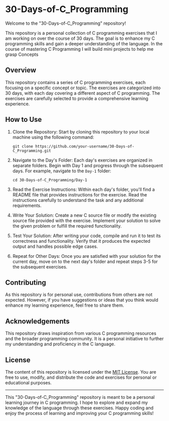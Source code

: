 # 30-Days-of-C_Programming

Welcome to the "30-Days-of-C_Programming" repository!

This repository is a personal collection of C programming exercises that I am working on over the course of 30 days. The goal is to enhance my C programming skills and gain a deeper understanding of the language.
In the course of mastering C Programming I will build mini projects to help me grasp Concepts

## Overview

This repository contains a series of C programming exercises, each focusing on a specific concept or topic. The exercises are categorized into 30 days, with each day covering a different aspect of C programming. The exercises are carefully selected to provide a comprehensive learning experience.

## How to Use

1. Clone the Repository: Start by cloning this repository to your local machine using the following command:
   ```
   git clone https://github.com/your-username/30-Days-of-C_Programming.git
   ```

2. Navigate to the Day's Folder: Each day's exercises are organized in separate folders. Begin with Day 1 and progress through the subsequent days. For example, navigate to the `Day-1` folder:
   ```
   cd 30-Days-of-C_Programming/Day-1
   ```

3. Read the Exercise Instructions: Within each day's folder, you'll find a README file that provides instructions for the exercise. Read the instructions carefully to understand the task and any additional requirements.

4. Write Your Solution: Create a new C source file or modify the existing source file provided with the exercise. Implement your solution to solve the given problem or fulfill the required functionality.

5. Test Your Solution: After writing your code, compile and run it to test its correctness and functionality. Verify that it produces the expected output and handles possible edge cases.

6. Repeat for Other Days: Once you are satisfied with your solution for the current day, move on to the next day's folder and repeat steps 3-5 for the subsequent exercises.

## Contributing

As this repository is for personal use, contributions from others are not expected. However, if you have suggestions or ideas that you think would enhance my learning experience, feel free to share them.

## Acknowledgements

This repository draws inspiration from various C programming resources and the broader programming community. It is a personal initiative to further my understanding and proficiency in the C language.

## License

The content of this repository is licensed under the [MIT License](LICENSE). You are free to use, modify, and distribute the code and exercises for personal or educational purposes.

---

This "30-Days-of-C_Programming" repository is meant to be a personal learning journey in C programming. I hope to explore and expand my knowledge of the language through these exercises. Happy coding and enjoy the process of learning and improving your C programming skills!
